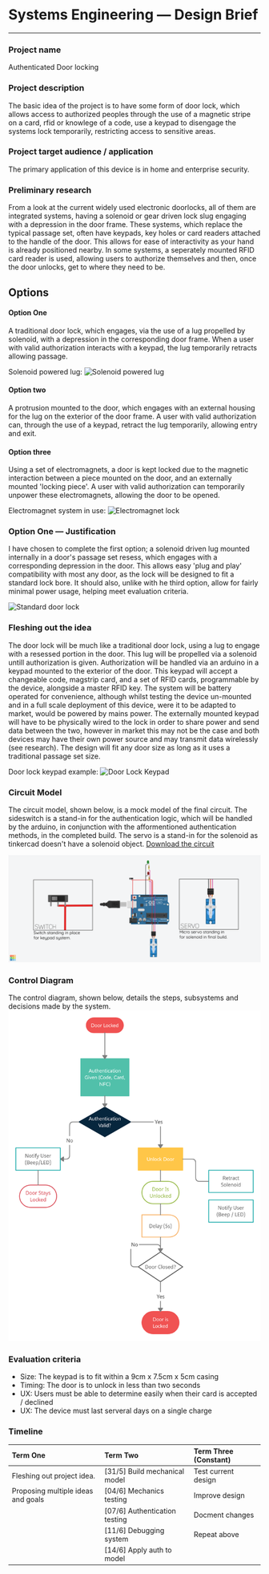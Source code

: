 # Systems Engineering &mdash; Design Brief
---

### Project name
Authenticated Door locking

### Project description
The basic idea of the project is to have some form of door lock, which allows access to authorized peoples through the use of a magnetic stripe on a card, rfid or knowlege of a code, use a keypad to disengage the systems lock temporarily, restricting access to sensitive areas.

### Project target audience / application
The primary application of this device is in home and enterprise security.

### Preliminary research
From a look at the current widely used electronic doorlocks, all of them are integrated systems, having a solenoid or gear driven lock slug engaging with a depression in the door frame. These systems, which replace the typical passage set, often have keypads, key holes or card readers attached to the handle of the door. This allows for ease of interactivity as your hand is already positioned nearby. In some systems, a seperately mounted RFID card reader is used, allowing users to authorize themselves and then, once the door unlocks, get to where they need to be.

## Options

#### Option One
A traditional door lock, which engages, via the use of a lug propelled by solenoid, with a depression in the corresponding door frame. When a user with valid authorization interacts with a keypad, the lug temporarily retracts allowing passage.

Solenoid powered lug: 
![Solenoid powered lug](https://external-content.duckduckgo.com/iu/?u=https%3A%2F%2Fimages-na.ssl-images-amazon.com%2Fimages%2FI%2F51uEeBSnIjL._SL1100_.jpg&f=1&nofb=1)

#### Option two
A protrusion mounted to the door, which engages with an external housing for the lug on the exterior of the door frame. A user with valid authorization can, through the use of a keypad, retract the lug temporarily, allowing entry and exit.

#### Option three
Using a set of electromagnets, a door is kept locked due to the magnetic interaction between a piece mounted on the door, and an externally mounted 'locking piece'. A user with valid authorization can temporarily unpower these electromagnets, allowing the door to be opened.

Electromagnet system in use:
![Electromagnet lock](https://external-content.duckduckgo.com/iu/?u=https%3A%2F%2Funionalarm.com%2Fwp-content%2Fuploads%2F2020%2F03%2F71Src8yDSCL._SL1181_.jpg&f=1&nofb=1)

### Option One — Justification
I have chosen to complete the first option; a solenoid driven lug mounted internally in a door's passage set resess, which engages with a corresponding depression in the door. This allows easy 'plug and play' compatibility with most any door, as the lock will be designed to fit a standard lock bore. It should also, unlike with he third option, allow for fairly minimal power usage, helping meet evaluation criteria.

![Standard door lock](https://www.allaboutdoors.com/images/articles/doors-and-their-hardware/door-measurements.jpg)

### Fleshing out the idea
The door lock will be much like a traditional door lock, using a lug to engage with a resessed portion in the door. This lug will be propelled via a solenoid untill authorization is given. Authorization will be handled via an arduino in a keypad mounted to the exterior of the door. This keypad will accept a changeable code, magstrip card, and a set of RFID cards, programmable by the device, alongside a master RFID key. The system will be battery operated for convenience, although whilst testing the device un-mounted and in a full scale deployment of this device, were it to be adapted to market, would be powered by mains power. The externally mounted keypad will have to be physically wired to the lock in order to share power and send data between the two, however in market this may not be the case and both devices may have their own power source and may transmit data wirelessly (see research). The design will fit any door size as long as it uses a traditional passage set size.

Door lock keypad example:
![Door Lock Keypad](https://external-content.duckduckgo.com/iu/?u=https%3A%2F%2Fsc01.alicdn.com%2Fkf%2FHTB1U4jSeL2H8KJjy0Fcq6yDlFXa9%2F226935457%2FHTB1U4jSeL2H8KJjy0Fcq6yDlFXa9.jpg&f=1&nofb=1)

### Circuit Model
The circuit model, shown below, is a mock model of the final circuit. The sideswitch is a stand-in for the authentication logic, which will be handled by the arduino, in conjunction with the afformentioned authentication methods, in the completed build. The servo is a stand-in for the solenoid as tinkercad doesn't have a solenoid object. [Download the circuit](https://github.com/tascord/tascord/blob/2d4d4311ed23e16ca0caac6c0800233051c3176f/Door%20Lock%20Mechanism.brd)

![Interactive Circuit Model](https://github.com/tascord/tascord/blob/master/Door%20Lock%20Mechanism.png?raw=true)

### Control Diagram
The control diagram, shown below, details the steps, subsystems and decisions made by the system.
![Control Diagram](https://github.com/tascord/tascord/blob/master/Untitled%20Workspace.png?raw=true)

### Evaluation criteria
* Size: The keypad is to fit within a 9cm x 7.5cm x 5cm casing
* Timing: The door is to unlock in less than two seconds
* UX: Users must be able to determine easily when their card is accepted / declined
* UX: The device must last serveral days on a single charge

### Timeline
| Term One                             | Term Two                            | Term Three (Constant) |
| :----------------------------------- | :---------------------------------- | :-------------------- |
| Fleshing out project idea.           | [31/5] Build mechanical model       | Test current design   |
| Proposing multiple ideas and goals   | [04/6] Mechanics testing            | Improve design        |
|                                      | [07/6] Authentication testing       | Docment changes       |
|                                      | [11/6] Debugging system             | Repeat above          |
|                                      | [14/6] Apply auth to model          |                       |


